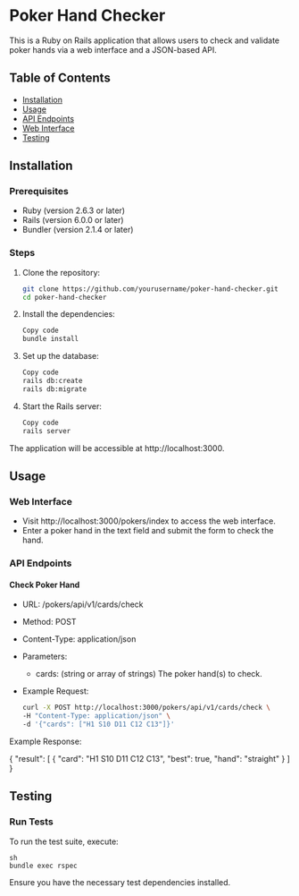 # Poker Hand Checker

This is a Ruby on Rails application that allows users to check and validate poker hands via a web interface and a JSON-based API.

## Table of Contents

- [Installation](#installation)
- [Usage](#usage)
- [API Endpoints](#api-endpoints)
- [Web Interface](#web-interface)
- [Testing](#testing)

## Installation

### Prerequisites

- Ruby (version 2.6.3 or later)
- Rails (version 6.0.0 or later)
- Bundler (version 2.1.4 or later)

### Steps

1. Clone the repository:

   ```sh
   git clone https://github.com/yourusername/poker-hand-checker.git
   cd poker-hand-checker
2. Install the dependencies:

    ```sh
    Copy code
    bundle install
3. Set up the database:

    ```sh
    Copy code
    rails db:create
    rails db:migrate
4. Start the Rails server:

    ```sh
    Copy code
    rails server
The application will be accessible at http://localhost:3000.

## Usage

### Web Interface
- Visit http://localhost:3000/pokers/index to access the web interface.
- Enter a poker hand in the text field and submit the form to check the hand.
### API Endpoints
#### Check Poker Hand
- URL: /pokers/api/v1/cards/check

- Method: POST

- Content-Type: application/json

- Parameters:

    - cards: (string or array of strings) The poker hand(s) to check.
- Example Request:

    ```sh
    curl -X POST http://localhost:3000/pokers/api/v1/cards/check \
    -H "Content-Type: application/json" \
    -d '{"cards": ["H1 S10 D11 C12 C13"]}'
Example Response:


{
    "result": [
        {
            "card": "H1 S10 D11 C12 C13",
            "best": true,
            "hand": "straight"
        }
    ]
}

## Testing
### Run Tests
To run the test suite, execute:

    sh
    bundle exec rspec
Ensure you have the necessary test dependencies installed.
